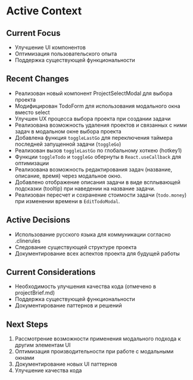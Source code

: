 # Active Context

## Current Focus
- Улучшение UI компонентов
- Оптимизация пользовательского опыта
- Поддержка существующей функциональности

## Recent Changes
- Реализован новый компонент ProjectSelectModal для выбора проекта
- Модифицирован TodoForm для использования модального окна вместо select
- Улучшен UX процесса выбора проекта при создании задачи
- Реализована возможность удаления проектов и связанных с ними задач в модальном окне выбора проекта
- Добавлена функция `toggleLastGo` для переключения таймера последней запущенной задачи (`toggleGo`)
- Реализован вызов `toggleLastGo` по глобальному хоткею (hotkey1)
- Функции `toggleTodo` и `toggleGo` обернуты в `React.useCallback` для оптимизации
- Реализована возможность редактирования задач (название, описание, время) через модальное окно.
- Добавлено отображение описания задачи в виде всплывающей подсказки (tooltip) при наведении на название задачи.
- Реализован пересчет и сохранение стоимости задачи (`todo.money`) при изменении времени в `EditTodoModal`.

## Active Decisions
- Использование русского языка для коммуникации согласно .clinerules
- Следование существующей структуре проекта
- Документирование всех аспектов проекта для будущей работы

## Current Considerations
- Необходимость улучшения качества кода (отмечено в projectBrief.md)
- Поддержка существующей функциональности
- Документирование паттернов и решений

## Next Steps
1. Рассмотрение возможности применения модального подхода к другим элементам UI
2. Оптимизация производительности при работе с модальными окнами
3. Документирование новых UI паттернов
4. Улучшение качества кода
